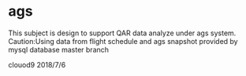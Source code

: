 # ags
This subject is design to support QAR data analyze under ags system.
Caution:Using data from flight schedule and ags snapshot provided by mysql database
master branch

clouod9 2018/7/6
